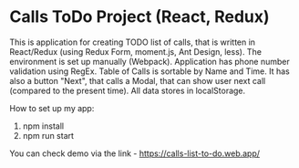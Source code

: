 # Calls ToDo Project (React, Redux)


This is  application for creating TODO list of calls, that is written in React/Redux (using Redux Form, moment.js, Ant Design, less). The environment is set up manually (Webpack). Application has phone number validation using RegEx. Table of Calls is sortable by Name and Time. It has also a button "Next", that calls a Modal, that can show user next call (compared to the present time). All data stores in localStorage.

How to set up my app:
1) npm install
2) npm run start

You can check demo via the link - https://calls-list-to-do.web.app/
